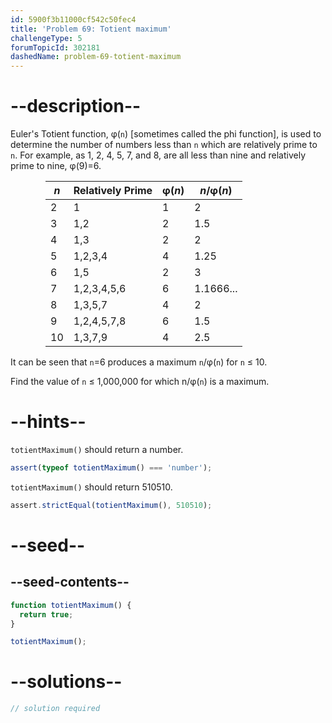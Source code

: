 ```yaml
---
id: 5900f3b11000cf542c50fec4
title: 'Problem 69: Totient maximum'
challengeType: 5
forumTopicId: 302181
dashedName: problem-69-totient-maximum
---
```


# --description--

Euler's Totient function, φ(`n`) \[sometimes called the phi function], is used to determine the number of numbers less than `n` which are relatively prime to `n`. For example, as 1, 2, 4, 5, 7, and 8, are all less than nine and relatively prime to nine, φ(9)=6.

<div style='margin-left: 4em;'>

| <var>n</var> | Relatively Prime | φ(<var>n</var>) | <var>n</var>/φ(<var>n</var>) |
| ------------ | ---------------- | --------------- | ---------------------------- |
| 2            | 1                | 1               | 2                            |
| 3            | 1,2              | 2               | 1.5                          |
| 4            | 1,3              | 2               | 2                            |
| 5            | 1,2,3,4          | 4               | 1.25                         |
| 6            | 1,5              | 2               | 3                            |
| 7            | 1,2,3,4,5,6      | 6               | 1.1666...                    |
| 8            | 1,3,5,7          | 4               | 2                            |
| 9            | 1,2,4,5,7,8      | 6               | 1.5                          |
| 10           | 1,3,7,9          | 4               | 2.5                          |

</div>

It can be seen that `n`=6 produces a maximum `n`/φ(`n`) for `n` ≤ 10.

Find the value of `n` ≤ 1,000,000 for which n/φ(`n`) is a maximum.

# --hints--

`totientMaximum()` should return a number.

```js
assert(typeof totientMaximum() === 'number');
```

`totientMaximum()` should return 510510.

```js
assert.strictEqual(totientMaximum(), 510510);
```

# --seed--

## --seed-contents--

```js
function totientMaximum() {
  return true;
}

totientMaximum();
```

# --solutions--

```js
// solution required
```
